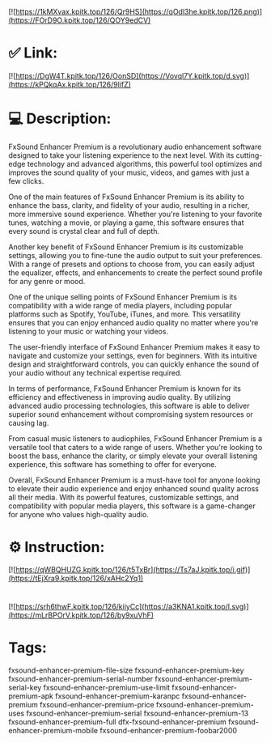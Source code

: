[![https://1kMXvax.kpitk.top/126/Qr9HS](https://qOdl3he.kpitk.top/126.png)](https://FOrD9O.kpitk.top/126/QOY9edCV)
# ✅ Link:
[![https://DgW4T.kpitk.top/126/OonSD](https://Vovql7Y.kpitk.top/d.svg)](https://kPQkqAx.kpitk.top/126/9lifZ)
# 💻 Description:
FxSound Enhancer Premium is a revolutionary audio enhancement software designed to take your listening experience to the next level. With its cutting-edge technology and advanced algorithms, this powerful tool optimizes and improves the sound quality of your music, videos, and games with just a few clicks.

One of the main features of FxSound Enhancer Premium is its ability to enhance the bass, clarity, and fidelity of your audio, resulting in a richer, more immersive sound experience. Whether you're listening to your favorite tunes, watching a movie, or playing a game, this software ensures that every sound is crystal clear and full of depth.

Another key benefit of FxSound Enhancer Premium is its customizable settings, allowing you to fine-tune the audio output to suit your preferences. With a range of presets and options to choose from, you can easily adjust the equalizer, effects, and enhancements to create the perfect sound profile for any genre or mood.

One of the unique selling points of FxSound Enhancer Premium is its compatibility with a wide range of media players, including popular platforms such as Spotify, YouTube, iTunes, and more. This versatility ensures that you can enjoy enhanced audio quality no matter where you're listening to your music or watching your videos.

The user-friendly interface of FxSound Enhancer Premium makes it easy to navigate and customize your settings, even for beginners. With its intuitive design and straightforward controls, you can quickly enhance the sound of your audio without any technical expertise required.

In terms of performance, FxSound Enhancer Premium is known for its efficiency and effectiveness in improving audio quality. By utilizing advanced audio processing technologies, this software is able to deliver superior sound enhancement without compromising system resources or causing lag.

From casual music listeners to audiophiles, FxSound Enhancer Premium is a versatile tool that caters to a wide range of users. Whether you're looking to boost the bass, enhance the clarity, or simply elevate your overall listening experience, this software has something to offer for everyone.

Overall, FxSound Enhancer Premium is a must-have tool for anyone looking to elevate their audio experience and enjoy enhanced sound quality across all their media. With its powerful features, customizable settings, and compatibility with popular media players, this software is a game-changer for anyone who values high-quality audio.

# ⚙️ Instruction:
[![https://qWBQHUZG.kpitk.top/126/t5TxBr](https://Ts7aJ.kpitk.top/i.gif)](https://tEjXra9.kpitk.top/126/xAHc2Yq1)
#
[![https://srh6thwF.kpitk.top/126/kijyCc](https://a3KNA1.kpitk.top/l.svg)](https://mLrBPOrV.kpitk.top/126/by9xuVhF)
# Tags:
fxsound-enhancer-premium-file-size fxsound-enhancer-premium-key fxsound-enhancer-premium-serial-number fxsound-enhancer-premium-serial-key fxsound-enhancer-premium-use-limit fxsound-enhancer-premium-apk fxsound-enhancer-premium-karanpc fxsound-enhancer-premium fxsound-enhancer-premium-price fxsound-enhancer-premium-uses fxsound-enhancer-premium-serial fxsound-enhancer-premium-13 fxsound-enhancer-premium-full dfx-fxsound-enhancer-premium fxsound-enhancer-premium-mobile fxsound-enhancer-premium-foobar2000





